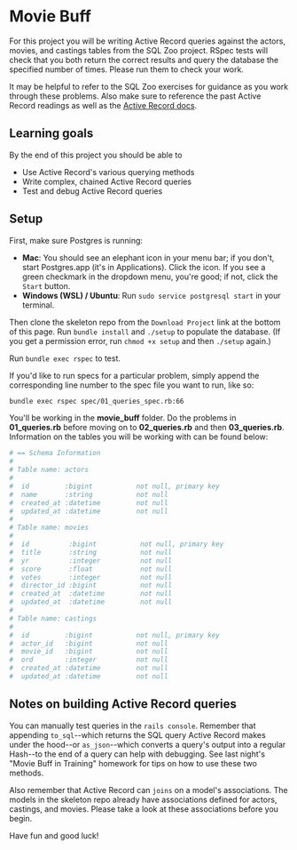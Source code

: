 # Movie Buff

For this project you will be writing Active Record queries against the actors,
movies, and castings tables from the SQL Zoo project. RSpec tests will check
that you both return the correct results and query the database the specified
number of times. Please run them to check your work.

It may be helpful to refer to the SQL Zoo exercises for guidance as you work
through these problems. Also make sure to reference the past Active Record
readings as well as the [Active Record docs][active-record-docs].

## Learning goals

By the end of this project you should be able to

* Use Active Record's various querying methods
* Write complex, chained Active Record queries
* Test and debug Active Record queries

## Setup

First, make sure Postgres is running:

* **Mac**: You should see an elephant icon in your menu bar; if you don't, start
  Postgres.app (it's in Applications). Click the icon. If you see a green
  checkmark in the dropdown menu, you're good; if not, click the `Start` button.
* **Windows (WSL) / Ubuntu**: Run `sudo service postgresql start` in your
  terminal.

Then clone the skeleton repo from the `Download Project` link at the bottom of
this page. Run `bundle install` and `./setup` to populate the database. (If you
get a permission error, run `chmod +x setup` and then `./setup` again.)

Run `bundle exec rspec` to test.

If you'd like to run specs for a particular problem, simply append the
corresponding line number to the spec file you want to run, like so:

```sh
bundle exec rspec spec/01_queries_spec.rb:66
```

You'll be working in the __movie_buff__ folder. Do the problems in
__01_queries.rb__ before moving on to __02_queries.rb__ and then
__03_queries.rb__. Information on the tables you will be working with can be
found below:

```rb
# == Schema Information
#
# Table name: actors
#
#  id         :bigint           not null, primary key
#  name       :string           not null
#  created_at :datetime         not null
#  updated_at :datetime         not null
#
# Table name: movies
#
#  id          :bigint           not null, primary key
#  title       :string           not null
#  yr          :integer          not null
#  score       :float            not null
#  votes       :integer          not null
#  director_id :bigint           not null
#  created_at  :datetime         not null
#  updated_at  :datetime         not null
#
# Table name: castings
#
#  id         :bigint           not null, primary key
#  actor_id   :bigint           not null
#  movie_id   :bigint           not null
#  ord        :integer          not null
#  created_at :datetime         not null
#  updated_at :datetime         not null
```

## Notes on building Active Record queries

You can manually test queries in the `rails console`. Remember that appending
`to_sql`--which returns the SQL query Active Record makes under the hood--or
`as_json`--which converts a query's output into a regular Hash--to the end of a
query can help with debugging. See last night's "Movie Buff in Training"
homework for tips on how to use these two methods.

Also remember that Active Record can `joins` on a model's associations. The
models in the skeleton repo already have associations defined for actors,
castings, and movies. Please take a look at these associations before you begin.

Have fun and good luck!

[active-record-docs]: http://guides.rubyonrails.org/active_record_querying.html